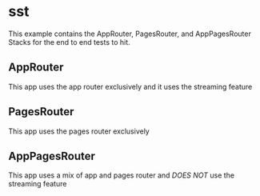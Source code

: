 # sst

This example contains the AppRouter, PagesRouter, and AppPagesRouter Stacks for the end to end tests to hit.

## AppRouter

This app uses the app router exclusively and it uses the streaming feature

## PagesRouter

This app uses the pages router exclusively

## AppPagesRouter

This app uses a mix of app and pages router and *DOES NOT* use the streaming feature